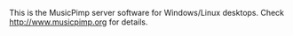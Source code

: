 This is the MusicPimp server software for Windows/Linux desktops. Check http://www.musicpimp.org for details.